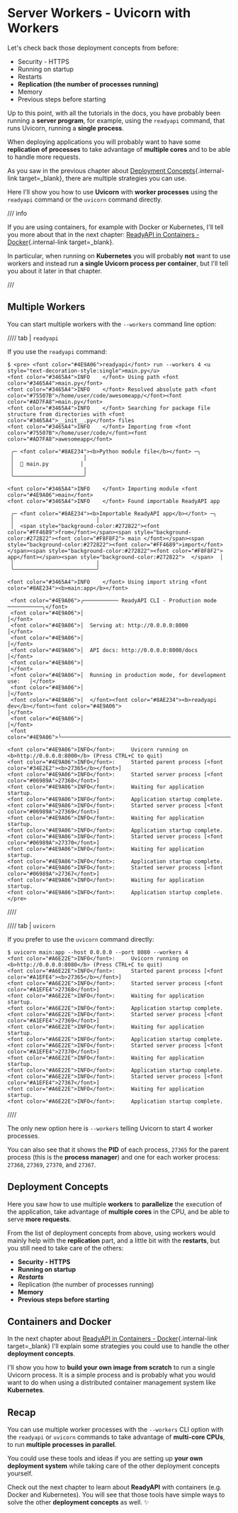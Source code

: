 # Server Workers - Uvicorn with Workers

Let's check back those deployment concepts from before:

* Security - HTTPS
* Running on startup
* Restarts
* **Replication (the number of processes running)**
* Memory
* Previous steps before starting

Up to this point, with all the tutorials in the docs, you have probably been running a **server program**, for example, using the `readyapi` command, that runs Uvicorn, running a **single process**.

When deploying applications you will probably want to have some **replication of processes** to take advantage of **multiple cores** and to be able to handle more requests.

As you saw in the previous chapter about [Deployment Concepts](concepts.md){.internal-link target=_blank}, there are multiple strategies you can use.

Here I'll show you how to use **Uvicorn** with **worker processes** using the `readyapi` command or the `uvicorn` command directly.

/// info

If you are using containers, for example with Docker or Kubernetes, I'll tell you more about that in the next chapter: [ReadyAPI in Containers - Docker](docker.md){.internal-link target=_blank}.

In particular, when running on **Kubernetes** you will probably **not** want to use workers and instead run **a single Uvicorn process per container**, but I'll tell you about it later in that chapter.

///

## Multiple Workers

You can start multiple workers with the `--workers` command line option:

//// tab | `readyapi`

If you use the `readyapi` command:

<div class="termy">

```console
$ <pre> <font color="#4E9A06">readyapi</font> run --workers 4 <u style="text-decoration-style:single">main.py</u>
<font color="#3465A4">INFO    </font> Using path <font color="#3465A4">main.py</font>
<font color="#3465A4">INFO    </font> Resolved absolute path <font color="#75507B">/home/user/code/awesomeapp/</font><font color="#AD7FA8">main.py</font>
<font color="#3465A4">INFO    </font> Searching for package file structure from directories with <font color="#3465A4">__init__.py</font> files
<font color="#3465A4">INFO    </font> Importing from <font color="#75507B">/home/user/code/</font><font color="#AD7FA8">awesomeapp</font>

 ╭─ <font color="#8AE234"><b>Python module file</b></font> ─╮
 │                      │
 │  🐍 main.py          │
 │                      │
 ╰──────────────────────╯

<font color="#3465A4">INFO    </font> Importing module <font color="#4E9A06">main</font>
<font color="#3465A4">INFO    </font> Found importable ReadyAPI app

 ╭─ <font color="#8AE234"><b>Importable ReadyAPI app</b></font> ─╮
 │                          │
 │  <span style="background-color:#272822"><font color="#FF4689">from</font></span><span style="background-color:#272822"><font color="#F8F8F2"> main </font></span><span style="background-color:#272822"><font color="#FF4689">import</font></span><span style="background-color:#272822"><font color="#F8F8F2"> app</font></span><span style="background-color:#272822">  </span>  │
 │                          │
 ╰──────────────────────────╯

<font color="#3465A4">INFO    </font> Using import string <font color="#8AE234"><b>main:app</b></font>

 <font color="#4E9A06">╭─────────── ReadyAPI CLI - Production mode ───────────╮</font>
 <font color="#4E9A06">│                                                     │</font>
 <font color="#4E9A06">│  Serving at: http://0.0.0.0:8000                    │</font>
 <font color="#4E9A06">│                                                     │</font>
 <font color="#4E9A06">│  API docs: http://0.0.0.0:8000/docs                 │</font>
 <font color="#4E9A06">│                                                     │</font>
 <font color="#4E9A06">│  Running in production mode, for development use:   │</font>
 <font color="#4E9A06">│                                                     │</font>
 <font color="#4E9A06">│  </font><font color="#8AE234"><b>readyapi dev</b></font><font color="#4E9A06">                                        │</font>
 <font color="#4E9A06">│                                                     │</font>
 <font color="#4E9A06">╰─────────────────────────────────────────────────────╯</font>

<font color="#4E9A06">INFO</font>:     Uvicorn running on <b>http://0.0.0.0:8000</b> (Press CTRL+C to quit)
<font color="#4E9A06">INFO</font>:     Started parent process [<font color="#34E2E2"><b>27365</b></font>]
<font color="#4E9A06">INFO</font>:     Started server process [<font color="#06989A">27368</font>]
<font color="#4E9A06">INFO</font>:     Waiting for application startup.
<font color="#4E9A06">INFO</font>:     Application startup complete.
<font color="#4E9A06">INFO</font>:     Started server process [<font color="#06989A">27369</font>]
<font color="#4E9A06">INFO</font>:     Waiting for application startup.
<font color="#4E9A06">INFO</font>:     Application startup complete.
<font color="#4E9A06">INFO</font>:     Started server process [<font color="#06989A">27370</font>]
<font color="#4E9A06">INFO</font>:     Waiting for application startup.
<font color="#4E9A06">INFO</font>:     Application startup complete.
<font color="#4E9A06">INFO</font>:     Started server process [<font color="#06989A">27367</font>]
<font color="#4E9A06">INFO</font>:     Waiting for application startup.
<font color="#4E9A06">INFO</font>:     Application startup complete.
</pre>
```

</div>

////

//// tab | `uvicorn`

If you prefer to use the `uvicorn` command directly:

<div class="termy">

```console
$ uvicorn main:app --host 0.0.0.0 --port 8080 --workers 4
<font color="#A6E22E">INFO</font>:     Uvicorn running on <b>http://0.0.0.0:8080</b> (Press CTRL+C to quit)
<font color="#A6E22E">INFO</font>:     Started parent process [<font color="#A1EFE4"><b>27365</b></font>]
<font color="#A6E22E">INFO</font>:     Started server process [<font color="#A1EFE4">27368</font>]
<font color="#A6E22E">INFO</font>:     Waiting for application startup.
<font color="#A6E22E">INFO</font>:     Application startup complete.
<font color="#A6E22E">INFO</font>:     Started server process [<font color="#A1EFE4">27369</font>]
<font color="#A6E22E">INFO</font>:     Waiting for application startup.
<font color="#A6E22E">INFO</font>:     Application startup complete.
<font color="#A6E22E">INFO</font>:     Started server process [<font color="#A1EFE4">27370</font>]
<font color="#A6E22E">INFO</font>:     Waiting for application startup.
<font color="#A6E22E">INFO</font>:     Application startup complete.
<font color="#A6E22E">INFO</font>:     Started server process [<font color="#A1EFE4">27367</font>]
<font color="#A6E22E">INFO</font>:     Waiting for application startup.
<font color="#A6E22E">INFO</font>:     Application startup complete.
```

</div>

////

The only new option here is `--workers` telling Uvicorn to start 4 worker processes.

You can also see that it shows the **PID** of each process, `27365` for the parent process (this is the **process manager**) and one for each worker process: `27368`, `27369`, `27370`, and `27367`.

## Deployment Concepts

Here you saw how to use multiple **workers** to **parallelize** the execution of the application, take advantage of **multiple cores** in the CPU, and be able to serve **more requests**.

From the list of deployment concepts from above, using workers would mainly help with the **replication** part, and a little bit with the **restarts**, but you still need to take care of the others:

* **Security - HTTPS**
* **Running on startup**
* ***Restarts***
* Replication (the number of processes running)
* **Memory**
* **Previous steps before starting**

## Containers and Docker

In the next chapter about [ReadyAPI in Containers - Docker](docker.md){.internal-link target=_blank} I'll explain some strategies you could use to handle the other **deployment concepts**.

I'll show you how to **build your own image from scratch** to run a single Uvicorn process. It is a simple process and is probably what you would want to do when using a distributed container management system like **Kubernetes**.

## Recap

You can use multiple worker processes with the `--workers` CLI option with the `readyapi` or `uvicorn` commands to take advantage of **multi-core CPUs**, to run **multiple processes in parallel**.

You could use these tools and ideas if you are setting up **your own deployment system** while taking care of the other deployment concepts yourself.

Check out the next chapter to learn about **ReadyAPI** with containers (e.g. Docker and Kubernetes). You will see that those tools have simple ways to solve the other **deployment concepts** as well. ✨
